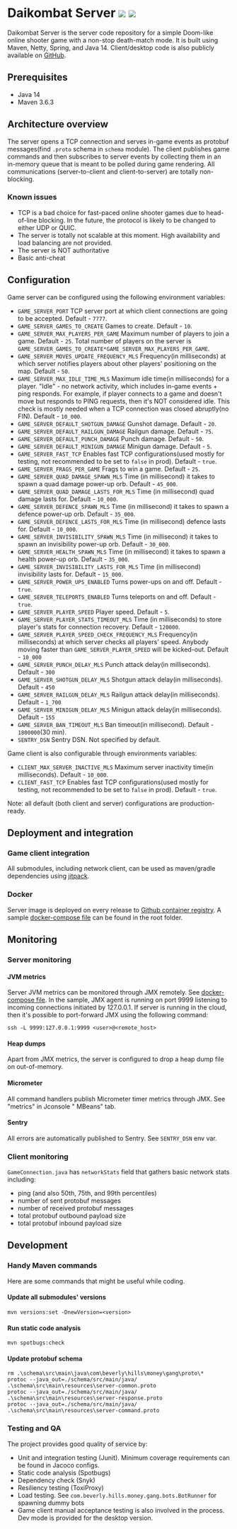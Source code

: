 # Daikombat Server [![](https://jitpack.io/v/beverly-hills-money-gangster/Daikombat-server.svg)](https://jitpack.io/#beverly-hills-money-gangster/Daikombat-server) [![](https://snyk.io/test/github/beverly-hills-money-gangster/Daikombat-server/badge.svg)](https://snyk.io/test/github/beverly-hills-money-gangster/Daikombat-server)

Daikombat Server is the server code repository for a simple Doom-like online shooter game with a
non-stop death-match mode. It is built using Maven, Netty, Spring, and Java 14.
Client/desktop code is also publicly available
on [GitHub](https://github.com/beverly-hills-money-gangster/DaikombatDesktop).

## Prerequisites

- Java 14
- Maven 3.6.3

## Architecture overview

The server opens a TCP connection and serves in-game events as protobuf messages(find `.proto`
schema in `schema` module).
The client publishes game commands and then subscribes to server events by collecting them in an
in-memory queue that is meant to be polled during game rendering.
All communications (server-to-client and client-to-server) are totally non-blocking.

### Known issues

- TCP is a bad choice for fast-paced online shooter games due to head-of-line blocking. In the
  future, the protocol is likely to be changed to either UDP or QUIC.
- The server is totally not scalable at this moment. High availability and load balancing are not
  provided.
- The server is NOT authoritative
- Basic anti-cheat

## Configuration

Game server can be configured using the following environment variables:

- `GAME_SERVER_PORT`  TCP server port at which client connections are going to be accepted.
  Default - `7777`.
- `GAME_SERVER_GAMES_TO_CREATE` Games to create. Default - `10`.
- `GAME_SERVER_MAX_PLAYERS_PER_GAME` Maximum number of players to join a game. Default - `25`. Total
  number of players on the server is `GAME_SERVER_GAMES_TO_CREATE*GAME_SERVER_MAX_PLAYERS_PER_GAME`.
- `GAME_SERVER_MOVES_UPDATE_FREQUENCY_MLS` Frequency(in milliseconds) at which server notifies
  players about other players' positioning on the map. Default - `50`.
- `GAME_SERVER_MAX_IDLE_TIME_MLS` Maximum idle time(in milliseconds) for a player. "Idle" - no
  network activity, which includes in-game events + ping responds. For example, if player connects
  to a game and doesn't move but responds to PING requests, then it's NOT considered idle. This
  check is mostly needed when a TCP connection was closed abruptly(no FIN). Default - `10_000`.
- `GAME_SERVER_DEFAULT_SHOTGUN_DAMAGE` Gunshot damage. Default - `20`.
- `GAME_SERVER_DEFAULT_RAILGUN_DAMAGE` Railgun damage. Default - `75`.
- `GAME_SERVER_DEFAULT_PUNCH_DAMAGE` Punch damage. Default - `50`.
- `GAME_SERVER_DEFAULT_MINIGUN_DAMAGE` Minigun damage. Default - `5`.
- `GAME_SERVER_FAST_TCP` Enables fast TCP configurations(used mostly for testing, not recommended to
  be set to `false` in prod). Default - `true`.
- `GAME_SERVER_FRAGS_PER_GAME` Frags to win a game. Default - `25`.
- `GAME_SERVER_QUAD_DAMAGE_SPAWN_MLS` Time (in millisecond) it takes to spawn a quad damage power-up
  orb. Default - `45_000`.
- `GAME_SERVER_QUAD_DAMAGE_LASTS_FOR_MLS` Time (in millisecond) quad damage lasts for.
  Default - `10_000`.
- `GAME_SERVER_DEFENCE_SPAWN_MLS` Time (in millisecond) it takes to spawn a defence power-up orb.
  Default - `35_000`.
- `GAME_SERVER_DEFENCE_LASTS_FOR_MLS` Time (in millisecond) defence lasts for. Default - `10_000`.
- `GAME_SERVER_INVISIBILITY_SPAWN_MLS` Time (in millisecond) it takes to spawn an invisibility
  power-up orb. Default - `30_000`.
- `GAME_SERVER_HEALTH_SPAWN_MLS` Time (in millisecond) it takes to spawn a health power-up orb.
  Default - `35_000`.
- `GAME_SERVER_INVISIBILITY_LASTS_FOR_MLS` Time (in millisecond) invisibility lasts for.
  Default - `15_000`.
- `GAME_SERVER_POWER_UPS_ENABLED` Turns power-ups on and off. Default - `true`.
- `GAME_SERVER_TELEPORTS_ENABLED` Turns teleports on and off. Default - `true`.
- `GAME_SERVER_PLAYER_SPEED` Player speed. Default - `5`.
- `GAME_SERVER_PLAYER_STATS_TIMEOUT_MLS` Time (in milliseconds) to store player's stats for
  connection recovery. Default - `120000`.
- `GAME_SERVER_PLAYER_SPEED_CHECK_FREQUENCY_MLS` Frequency(in milliseconds) at which server checks
  all players' speed. Anybody moving faster than `GAME_SERVER_PLAYER_SPEED` will be kicked-out.
  Default - `10_000`
- `GAME_SERVER_PUNCH_DELAY_MLS` Punch attack delay(in milliseconds). Default - `300`
- `GAME_SERVER_SHOTGUN_DELAY_MLS` Shotgun attack delay(in milliseconds). Default - `450`
- `GAME_SERVER_RAILGUN_DELAY_MLS` Railgun attack delay(in milliseconds). Default - `1_700`
- `GAME_SERVER_MINIGUN_DELAY_MLS` Minigun attack delay(in milliseconds). Default - `155`
- `GAME_SERVER_BAN_TIMEOUT_MLS` Ban timeout(in millisecond). Default - `1800000`(30 min).
- `SENTRY_DSN` Sentry DSN. Not specified by default.

Game client is also configurable through environments variables:

- `CLIENT_MAX_SERVER_INACTIVE_MLS` Maximum server inactivity time(in milliseconds).
  Default - `10_000`.
- `CLIENT_FAST_TCP` Enables fast TCP configurations(used mostly for testing, not recommended to be
  set to `false` in prod). Default - `true`.

Note: all default (both client and server) configurations are production-ready.

## Deployment and integration

### Game client integration

All submodules, including network client, can be used as maven/gradle dependencies
using [jitpack](https://jitpack.io/#beverly-hills-money-gangster/Daikombat-server).

### Docker

Server image is deployed on every release
to [Github container registry](https://ghcr.io/beverly-hills-money-gangster/daikombat_server).
A sample [docker-compose file](/docker-compose.yaml) can be found in the root folder.

## Monitoring

### Server monitoring

#### JVM metrics

Server JVM metrics can be monitored through JMX remotely.
See [docker-compose file](/docker-compose.yaml).
In the sample, JMX agent is running on port 9999 listening to incoming connections initiated by
127.0.0.1.
If server is running in the cloud, then it's possible to port-forward JMX using the following
command:

```
ssh -L 9999:127.0.0.1:9999 <user>@<remote_host>
```

#### Heap dumps

Apart from JMX metrics, the server is configured to drop a heap dump file on out-of-memory.

#### Micrometer

All command handlers publish Micrometer timer metrics through JMX. See "metrics" in Jconsole "
MBeans" tab.

#### Sentry

All errors are automatically published to Sentry. See `SENTRY_DSN` env var.

### Client monitoring

`GameConnection.java` has `networkStats` field that gathers basic network stats including:

- ping (and also 50th, 75th, and 99th percentiles)
- number of sent protobuf messages
- number of received protobuf messages
- total protobuf outbound payload size
- total protobuf inbound payload size

## Development

### Handy Maven commands

Here are some commands that might be useful while coding.

#### Update all submodules' versions

```
mvn versions:set -DnewVersion=<version>
```

#### Run static code analysis

```
mvn spotbugs:check 
```

#### Update protobuf schema

```
rm .\schema\src\main\java\com\beverly\hills\money\gang\proto\* 
protoc --java_out=./schema/src/main/java/ .\schema\src\main\resources\server-common.proto
protoc --java_out=./schema/src/main/java/ .\schema\src\main\resources\server-response.proto
protoc --java_out=./schema/src/main/java/ .\schema\src\main\resources\server-command.proto
```

### Testing and QA

The project provides good quality of service by:

- Unit and integration testing (Junit). Minimum coverage requirements can be found in Jacoco
  configs.
- Static code analysis (Spotbugs)
- Dependency check (Snyk)
- Resiliency testing (ToxiProxy)
- Load testing. See `com.beverly.hills.money.gang.bots.BotRunner` for spawning dummy bots
- Game client manual acceptance testing is also involved in the process. Dev mode is provided for
  the desktop version.